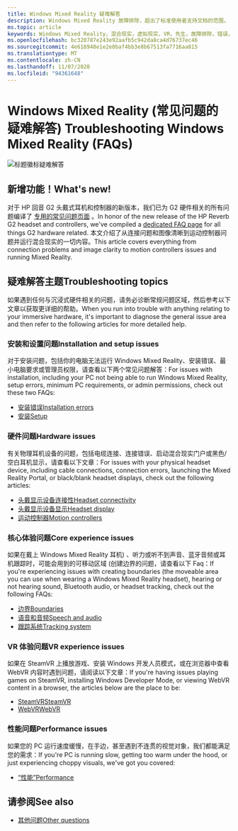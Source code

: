 ```yaml
---
title: Windows Mixed Reality 疑难解答
description: Windows Mixed Reality 故障排除，超出了标准使用者支持文档的范围。
ms.topic: article
keywords: Windows Mixed Reality，混合现实，虚拟现实，VR，先生，故障排除，错误，帮助，支持
ms.openlocfilehash: bc320787e243e92aafb5c942da8ca4d76737ec46
ms.sourcegitcommit: 4e618948e1e2e0baf4bb3e8b67513fa7716aa815
ms.translationtype: MT
ms.contentlocale: zh-CN
ms.lasthandoff: 11/07/2020
ms.locfileid: "94361648"
---
```

# <a name="troubleshooting-windows-mixed-reality-faqs"></a><span data-ttu-id="9ec9b-104">Windows Mixed Reality (常见问题的疑难解答) </span><span class="sxs-lookup"><span data-stu-id="9ec9b-104">Troubleshooting Windows Mixed Reality (FAQs)</span></span>

![标题徽标疑难解答](images/1050px-Mixedrealityportal.png)

## <a name="whats-new"></a><span data-ttu-id="9ec9b-106">新增功能！</span><span class="sxs-lookup"><span data-stu-id="9ec9b-106">What's new!</span></span>

<span data-ttu-id="9ec9b-107">对于 HP 回音 G2 头戴式耳机和控制器的新版本，我们已为 G2 硬件相关的所有问题编译了 [专用的常见问题页面](reverbG2-faq.md) 。</span><span class="sxs-lookup"><span data-stu-id="9ec9b-107">In honor of the new release of the HP Reverb G2 headset and controllers, we've compiled a [dedicated FAQ page](reverbG2-faq.md) for all things G2 hardware related.</span></span> <span data-ttu-id="9ec9b-108">本文介绍了从连接问题和图像清晰到运动控制器问题并运行混合现实的一切内容。</span><span class="sxs-lookup"><span data-stu-id="9ec9b-108">This article covers everything from connection problems and image clarity to motion controllers issues and running Mixed Reality.</span></span>

## <a name="troubleshooting-topics"></a><span data-ttu-id="9ec9b-109">疑难解答主题</span><span class="sxs-lookup"><span data-stu-id="9ec9b-109">Troubleshooting topics</span></span>

<span data-ttu-id="9ec9b-110">如果遇到任何与沉浸式硬件相关的问题，请务必诊断常规问题区域，然后参考以下文章以获取更详细的帮助。</span><span class="sxs-lookup"><span data-stu-id="9ec9b-110">When you run into trouble with anything relating to your immersive hardware, it's important to diagnose the general issue area and then refer to the following articles for more detailed help.</span></span> 

### <a name="installation-and-setup-issues"></a><span data-ttu-id="9ec9b-111">安装和设置问题</span><span class="sxs-lookup"><span data-stu-id="9ec9b-111">Installation and setup issues</span></span>

<span data-ttu-id="9ec9b-112">对于安装问题，包括你的电脑无法运行 Windows Mixed Reality、安装错误、最小电脑要求或管理员权限，请查看以下两个常见问题解答：</span><span class="sxs-lookup"><span data-stu-id="9ec9b-112">For issues with installation, including your PC not being able to run Windows Mixed Reality, setup errors, minimum PC requirements, or admin permissions, check out these two FAQs:</span></span>

- [<span data-ttu-id="9ec9b-113">安装错误</span><span class="sxs-lookup"><span data-stu-id="9ec9b-113">Installation errors</span></span>](installation_errors.md)
- [<span data-ttu-id="9ec9b-114">安装</span><span class="sxs-lookup"><span data-stu-id="9ec9b-114">Setup</span></span>](wmr-setup-faq.md)

### <a name="hardware-issues"></a><span data-ttu-id="9ec9b-115">硬件问题</span><span class="sxs-lookup"><span data-stu-id="9ec9b-115">Hardware issues</span></span>

<span data-ttu-id="9ec9b-116">有关物理耳机设备的问题，包括电缆连接、连接错误、启动混合现实门户或黑色/空白耳机显示，请查看以下文章：</span><span class="sxs-lookup"><span data-stu-id="9ec9b-116">For issues with your physical headset device, including cable connections, connection errors, launching the Mixed Reality Portal, or black/blank headset displays, check out the following articles:</span></span>

- [<span data-ttu-id="9ec9b-117">头戴显示设备连接性</span><span class="sxs-lookup"><span data-stu-id="9ec9b-117">Headset connectivity</span></span>](headset-connectivity.md)
- [<span data-ttu-id="9ec9b-118">头戴显示设备显示</span><span class="sxs-lookup"><span data-stu-id="9ec9b-118">Headset display</span></span>](headset-display.md)
- [<span data-ttu-id="9ec9b-119">运动控制器</span><span class="sxs-lookup"><span data-stu-id="9ec9b-119">Motion controllers</span></span>](motion-controller-problems.md)

### <a name="core-experience-issues"></a><span data-ttu-id="9ec9b-120">核心体验问题</span><span class="sxs-lookup"><span data-stu-id="9ec9b-120">Core experience issues</span></span>

<span data-ttu-id="9ec9b-121">如果在戴上 Windows Mixed Reality 耳机) 、听力或听不到声音、蓝牙音频或耳机跟踪时，可能会用到的可移动区域 (创建边界的问题，请查看以下 Faq：</span><span class="sxs-lookup"><span data-stu-id="9ec9b-121">If you're experiencing issues with creating boundaries (the moveable area you can use when wearing a Windows Mixed Reality headset), hearing or not hearing sound, Bluetooth audio, or headset tracking, check out the following FAQs:</span></span>

- [<span data-ttu-id="9ec9b-122">边界</span><span class="sxs-lookup"><span data-stu-id="9ec9b-122">Boundaries</span></span>](boundary-questions.md)
- [<span data-ttu-id="9ec9b-123">语音和音频</span><span class="sxs-lookup"><span data-stu-id="9ec9b-123">Speech and audio</span></span>](speech-and-audio.md)
- [<span data-ttu-id="9ec9b-124">跟踪系统</span><span class="sxs-lookup"><span data-stu-id="9ec9b-124">Tracking system</span></span>](tracking.md)

### <a name="vr-experience-issues"></a><span data-ttu-id="9ec9b-125">VR 体验问题</span><span class="sxs-lookup"><span data-stu-id="9ec9b-125">VR experience issues</span></span>

<span data-ttu-id="9ec9b-126">如果在 SteamVR 上播放游戏、安装 Windows 开发人员模式，或在浏览器中查看 WebVR 内容时遇到问题，请阅读以下文章：</span><span class="sxs-lookup"><span data-stu-id="9ec9b-126">If you're having issues playing games on SteamVR, installing Windows Developer Mode, or viewing WebVR content in a browser, the articles below are the place to be:</span></span>

- [<span data-ttu-id="9ec9b-127">SteamVR</span><span class="sxs-lookup"><span data-stu-id="9ec9b-127">SteamVR</span></span>](steamvr-questions.md)
- [<span data-ttu-id="9ec9b-128">WebVR</span><span class="sxs-lookup"><span data-stu-id="9ec9b-128">WebVR</span></span>](webvr-questions.md)

### <a name="performance-issues"></a><span data-ttu-id="9ec9b-129">性能问题</span><span class="sxs-lookup"><span data-stu-id="9ec9b-129">Performance issues</span></span> 

<span data-ttu-id="9ec9b-130">如果您的 PC 运行速度缓慢，在手边，甚至遇到不连贯的视觉对象，我们都能满足您的需求：</span><span class="sxs-lookup"><span data-stu-id="9ec9b-130">If you're PC is running slow, getting too warm under the hood, or just experiencing choppy visuals, we've got you covered:</span></span>

- [<span data-ttu-id="9ec9b-131">“性能”</span><span class="sxs-lookup"><span data-stu-id="9ec9b-131">Performance</span></span>](performance-questions.md)

## <a name="see-also"></a><span data-ttu-id="9ec9b-132">请参阅</span><span class="sxs-lookup"><span data-stu-id="9ec9b-132">See also</span></span>
- [<span data-ttu-id="9ec9b-133">其他问题</span><span class="sxs-lookup"><span data-stu-id="9ec9b-133">Other questions</span></span>](other-questions.md)
